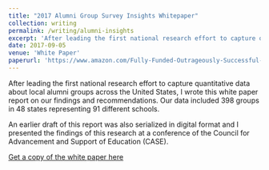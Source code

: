 ```yaml
---
title: "2017 Alumni Group Survey Insights Whitepaper"
collection: writing
permalink: /writing/alumni-insights
excerpt: 'After leading the first national research effort to capture quantitative data about local alumni groups across the United States, I wrote this white paper report on our findings and recommendations.'
date: 2017-09-05
venue: 'White Paper'
paperurl: 'https://www.amazon.com/Fully-Funded-Outrageously-Successful-Chapter/dp/1612549624'
---
```


After leading the first national research effort to capture quantitative data about local alumni groups across the United States, I wrote this white paper report on our findings and recommendations. Our data included 398 groups in 48 states representing 91 different schools.

An earlier draft of this report was also serialized in digital format and I presented the findings of this research at a conference of the Council for Advancement and Support of Education (CASE).

[Get a copy of the white paper here](https://www.amazon.com/Fully-Funded-Outrageously-Successful-Chapter/dp/1612549624)

